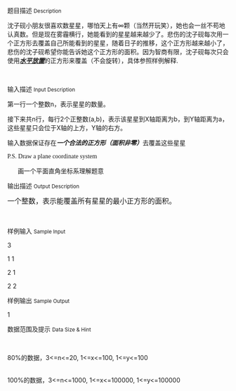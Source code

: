 <div class="panel panel-default">
<div class="area-title">
<span>
题目描述
<small>Description</small>
</span></div>
<div class="panel-body">

<p><span style="">沈子砚小朋友很喜欢数星星，哪怕天上有∞颗（当然开玩笑），她也会一丝不苟地认真数。但是现在雾霾横行，她能看到的星星越来越少了。悲伤的沈子砚每次用一个正方形去覆盖自己所能看到的星星，随着日子的推移，这个正方形越来越小了，悲伤的沈子砚希望你能告诉她这个正方形的面积。因为智商有限，沈子砚每次只会使用<strong><em><span style="text-decoration: underline;">水平放置</span></em></strong>的正方形来覆盖（不会旋转），具体参照样例解释.</span></p><p><br></p>

</div>
</div>

<div class="panel panel-default">
<div class="area-title">
<span>
输入描述
<small>Input Description</small>
</span></div>
<div class="panel-body">
<p><span style="">第一行一个整数n，表示星星的数量。</span></p><p><span style="">接下来共n行，每行2个正整数(a,b)，表示该星星到X轴距离为b，到Y轴距离为a，这些星星只会位于X轴的上方，Y轴的右方。</span></p><p><span style="">输入数据保证存在<strong><em><span style="">一个合法的正方形（面积非零）</span></em></strong>去覆盖这些星星</span></p><p><span style="font-family: 'comic sans ms';">P.S. Draw a plane coordinate system</span></p><p><span style="">       画一个平面直角坐标系理解题意</span><br></p>

</div>
</div>
<div  class="panel panel-default">
<div class="area-title">
<span>
输出描述
<small>Output Description</small>
</span></div>
<div class="panel-body">

<p><span style="line-height: 150%; font-size: 12pt; font-family: 微软雅黑, &#39;Microsoft YaHei&#39;;">一个整数，表示能覆盖所有星星的最小正方形的面积。</span></p><p><span style="font-family: 微软雅黑, &#39;Microsoft YaHei&#39;;"></span><br/></p>

</div>
</div>


<div class="panel panel-default">
<div class="area-title">
<span>
样例输入
<small>Sample Input</small>
</span></div>
<div class="panel-body">
<p>3<br></p><p>1 1</p><p>2 1</p><p>2 2</p>

</div>
</div>

<div class="panel panel-default">
<div class="area-title">
<span>
样例输出
<small>Sample Output</small>
</span></div>
<div class="panel-body">
<p>1<br></p>

</div>
</div>

<div class="panel panel-default">
<div class="area-title">
<span>
数据范围及提示
<small>Data Size & Hint</small>
</span></div>
<div class="panel-body">
<p><br></p><p>80%的数据，3&lt;=n&lt;=20, 1&lt;=x&lt;=100,
1&lt;=y&lt;=100</p><p><br><span style="">100%</span><span style="">的数据，</span><span style="">3&lt;=n&lt;=1000, 1&lt;=x&lt;=100000,
1&lt;=y&lt;=100000</span></p><p><br></p>
</div>
</div>